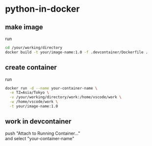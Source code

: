 # python-in-docker

## make image
run
``` Bash
cd /your/working/directory
docker build -t your/image-name:1.0 -f .devcontainer/Dockerfile .
```

## create container
run
``` Bash
docker run -d --name your-container-name \
  -e TZ=Asia/Tokyo \
  -v /your/working/directory/work:/home/vscode/work \
  -w /home/vscode/work \
  -t your/image-name:1.0
```

## work in devcontainer
push "Attach to Running Container..."  
and select "your-container-name"
